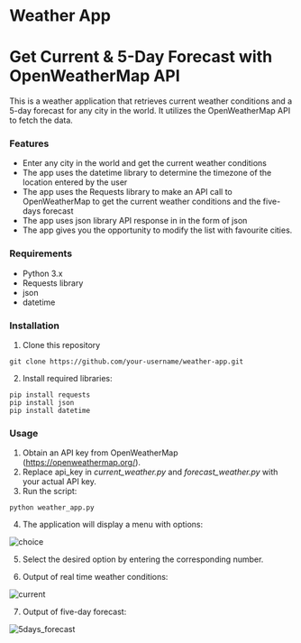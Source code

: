 # Weather App 
# Get Current & 5-Day Forecast with OpenWeatherMap API

This is a weather application that retrieves current weather conditions and a 5-day forecast for any city in the world. It utilizes the OpenWeatherMap API to fetch the data.

### Features

- Enter any city in the world and get the current weather conditions
- The app uses the datetime library to determine the timezone of the location entered by the user
- The app uses the Requests library to make an API call to OpenWeatherMap to get the current weather conditions and the five-days forecast
- The app uses json library API response in in the form of json
- The app gives you the opportunity to modify the list with favourite cities.

### Requirements
- Python 3.x
- Requests library
- json
- datetime

### Installation

1. Clone this repository
```shell
git clone https://github.com/your-username/weather-app.git
```
2. Install required libraries:
```shell
pip install requests
pip install json
pip install datetime
```
### Usage

1. Obtain an API key from OpenWeatherMap (https://openweathermap.org/).
2. Replace api_key in *current_weather.py* and *forecast_weather.py* with your actual API key.
3. Run the script:
```shell
python weather_app.py
```
4. The application will display a menu with options:

![choice](https://github.com/pgnikolov/Weather-App/assets/151896883/df7d8252-dbcc-4c68-82cb-2e1f8d19691c)

5. Select the desired option by entering the corresponding number.

6. Output of real time weather conditions:

![current](https://github.com/pgnikolov/Weather-App/assets/151896883/ef0e2a21-3e45-4649-906b-07f470e5df0c)

7. Output of five-day forecast:

![5days_forecast](https://github.com/pgnikolov/Weather-App/assets/151896883/31c6f285-e872-47b9-83a1-d8c714ff04a3)


